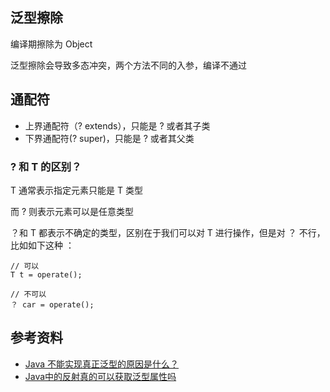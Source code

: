 
## 泛型擦除

编译期擦除为 Object

泛型擦除会导致多态冲突，两个方法不同的入参，编译不通过

## 通配符

- 上界通配符（? extends），只能是 ? 或者其子类
- 下界通配符(? super)，只能是 ? 或者其父类

### ? 和 T 的区别？

T 通常表示指定元素只能是 T 类型

而 ? 则表示元素可以是任意类型

？和 T 都表示不确定的类型，区别在于我们可以对 T 进行操作，但是对 ？ 不行，比如如下这种 ：

```
// 可以
T t = operate();

// 不可以
？ car = operate();
```

## 参考资料

- [Java 不能实现真正泛型的原因是什么？](https://www.zhihu.com/question/28665443)
- [Java中的反射真的可以获取泛型属性吗](https://jasonkayzk.github.io/2020/03/25/Java%E4%B8%AD%E7%9A%84%E5%8F%8D%E5%B0%84%E7%9C%9F%E7%9A%84%E5%8F%AF%E4%BB%A5%E8%8E%B7%E5%8F%96%E6%B3%9B%E5%9E%8B%E5%B1%9E%E6%80%A7%E5%90%97/)